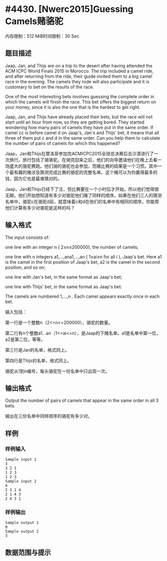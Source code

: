 # #4430. [Nwerc2015]Guessing Camels赌骆驼

内存限制：512 MiB时间限制：30 Sec

## 题目描述

Jaap, Jan, and Thijs are on a trip to the desert after having attended the ACM ICPC World Finals 2015 in Morocco. The trip included a camel ride, and after returning from the ride, their guide invited them to a big camel race in the evening. The camels they rode will also participate and it is customary to bet on the results of the race.

One of the most interesting bets involves guessing the complete order in which the camels will finish the race. This bet offers the biggest return on your money, since it is also the one that is the hardest to get right.

Jaap, Jan, and Thijs have already placed their bets, but the race will not start until an hour from now, so they are getting bored. They started wondering how many pairs of camels they have put in the same order. If camel cc is before camel d on Jaap's, Jan's and Thijs' bet, it means that all three of them put c and d in the same order. Can you help them to calculate the number of pairs of camels for which this happened?

Jaap，Jan和Thijs在摩洛哥参加完ACMICPC2015全球总决赛后去沙漠进行了一次旅行。旅行包括了骑骆驼。在骑完回来之后，他们的向导邀请他们在晚上去看一场盛大的骆驼赛跑。他们骑的骆驼也会参加，而赌比赛的结果是一个习惯。其中一个最有趣的赌涉及猜测完成比赛的骆驼的完整名单。这个赌可以为你赢得最多的钱，因为它也是最难猜对的。

Jaap，Jan和Thijs已经下了注，但比赛要在一个小时后才开始，所以他们觉得很无聊。他们开始想知道有多少对骆驼他们赌了同样的顺序。如果在他们三人的猜测名单中，骆驼c在骆驼d前，就意味着c和d在他们的名单中有相同的顺序。你能帮他们计算有多少对骆驼是这样的吗？

## 输入格式

The input consists of:

one line with an integer n ( 2&le;n&le;200000), the number of camels;

one line with n integers a1,&hellip;,ana1,&hellip;,an ( 1&le;ai&le;n for all i ), Jaap's bet. Here a1 is the camel in the first position of Jaap's bet, a2 is the camel in the second position, and so on;

one line with Jan's bet, in the same format as Jaap's bet;

one line with Thijs' bet, in the same format as Jaap's bet.

The camels are numbered 1,&hellip;,n . Each camel appears exactly once in each bet.

输入包括：

第一行是一个整数n（2<=n<=200000），骆驼的数量。

第二行有n个整数a1&hellip;an（1<=ai<=n），是Jaap的下赌名单。a1是名单中第一位，a2是第二位，等等。

第三行是Jan的名单，格式同上。

第四行是Thijs的名单，格式同上。

骆驼从1到n编号，每头骆驼在一份名单中只出现一次。

## 输出格式

Output the number of pairs of camels that appear in the same order in all 3 bets.

输出在三份名单中同样顺序的骆驼有多少对。

## 样例

### 样例输入

    
    Sample input 1
    3
    3 2 1
    1 2 3
    1 2 3
    Sample input 2
    4
    2 3 1 4
    2 1 4 3
    2 4 3 1
    

### 样例输出

    
    Sample output 1
    0
    Sample output 2
    3
    
    

## 数据范围与提示

